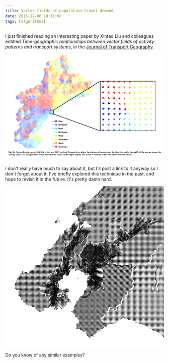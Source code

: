 ```yaml
---
title: Vector fields of population travel demand
date: 2015-12-06 18:16:00
tags: [algorithms]
---
```


I just finished reading an interesting paper by Xintao Liu and colleagues entitled *Time-geographic relationships between vector fields of activity patterns and transport systems*, in the [Journal of Transport Geography](http://www.sciencedirect.com/science/article/pii/S0966692314002191).

![](./liu.png )

I don't really have much to say about it, but I'll post a link to it anyway so I don't forget about it: I've briefly explored this technique in the past, and hope to revisit it in the future. It's pretty damn hard.

![](./commutecontours.png )

Do you know of any similar examples?
